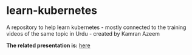 # learn-kubernetes
A repository to help learn kubernetes - mostly connected to the training videos of the same topic in Urdu - created by Kamran Azeem

**The related presentation is:** [here](https://docs.google.com/presentation/d/1WfshFCYPizcjeA-oBYV7l1JUezl75q8Jxd4IuXnilbs/edit?usp=sharing)
